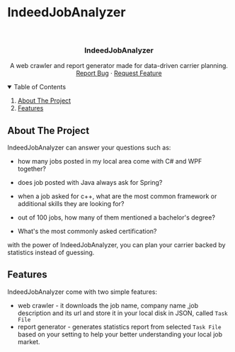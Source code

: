 # IndeedJobAnalyzer

<br />
<p align="center">


  <h3 align="center">IndeedJobAnalyzer</h3>

  <p align="center">
    A web crawler and report generator made for data-driven carrier planning.
    <br />
    <a href="https://github.com/RileyCodes/IndeedJobAnalyzer/issues">Report Bug</a>
    ·
    <a href="https://github.com/RileyCodes/IndeedJobAnalyzer/issues">Request Feature</a>
  </p>
</p>


<!-- TABLE OF CONTENTS -->
<details open="open">
  <summary>Table of Contents</summary>
  <ol>
    <li>
      <a href="#about-the-project">About The Project</a>
    </li>
    <li>
      <a href="#getting-started">Features</a>
    </li>
  </ol>
</details>

 
## About The Project

IndeedJobAnalyzer can answer your questions such as:

* how many jobs posted in my local area come with C# and WPF together?

* does job posted with Java always ask for Spring?

* when a job asked for c++, what are the most common framework or additional skills they are looking for?

* out of 100 jobs, how many of them mentioned a bachelor's degree?

* What's the most commonly asked certification?

with the power of IndeedJobAnalyzer, you can plan your carrier backed by statistics instead of guessing.


## Features

IndeedJobAnalyzer come with two simple features:

* web crawler - it downloads the job name, company name ,job description and its url and store it in your local disk in JSON, called `Task File`
* report generator - generates statistics report from selected `Task File` based on your setting to help your better understanding your local job market.
